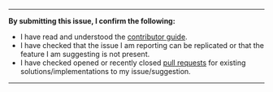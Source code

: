 
---
**By submitting this issue, I confirm the following:**

- I have read and understood the [contributor guide](https://github.com/monero-project/kovri/blob/master/doc/CONTRIBUTING.md).
- I have checked that the issue I am reporting can be replicated or that the feature I am suggesting is not present.
- I have checked opened or recently closed [pull requests](https://github.com/monero-project/kovri/pulls) for existing solutions/implementations to my issue/suggestion.
---

